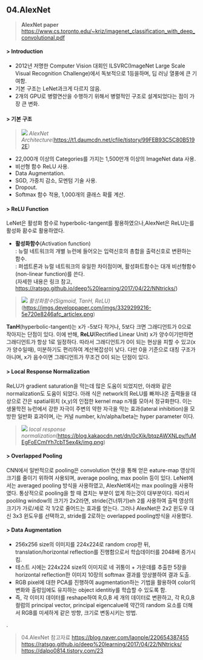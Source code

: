 ## 04.AlexNet

> **AlexNet paper** 
> https://www.cs.toronto.edu/~kriz/imagenet_classification_with_deep_convolutional.pdf

#### > Introduction
- 2012년 저명한 Computer Vision 대회인 ILSVRC(ImageNet Large Scale Visual Recognition Challenge)에서 독보적으로 1등을하며, 딥 러닝 열풍에 큰 기여함.
- 기본 구조는 LeNet과크게 다르지 않음.
- 2개의 GPU로 병렬연산을 수행하기 위해서 병렬적인 구조로 설계되었다는 점이 가장 큰 변화.

#### > 기본 구조
>![](https://t1.daumcdn.net/cfile/tistory/99FEB93C5C80B5192E)
> *AlexNet Architecture*(https://t1.daumcdn.net/cfile/tistory/99FEB93C5C80B5192E)

- 22,000개 이상의 Categories를 가지는 1,500만개 이상의 ImageNet data 사용.
- 비선형 함수 ReLU 사용.
- Data Augmentation.
- SGD, 가중치 감소, 모멘텀 기술 사용.
- Dropout.
- Softmax 함수 적용, 1,000개의 클래스 확률 계산.   


#### > ReLU Function
LeNet은 활성화 함수로 hyperbolic-tangent를 활용하였으나,AlexNet은 ReLU는를 활성화 홤수로 활용하였다.


- **활성화함수**(Activation function)  
: 뉴럴 네트워크의 개별 뉴런에 들어오는 입력신호의 총합을 출력신호로 변환하는 함수.  
: 퍼셉트론과 뉴럴 네트워크의 유일한 차이점이며, 활성화트함수는 대개 비선형함수(non-linear function)를 쓴다.  
(자세한 내용은 링크 참고, https://ratsgo.github.io/deep%20learning/2017/04/22/NNtricks/)

>![](https://imgs.developpaper.com/imgs/3329299216-5e720e8246afc_articlex.png)
>*활성화함수(Sigmoid, TanH, ReLU)*(https://imgs.developpaper.com/imgs/3329299216-5e720e8246afc_articlex.png)

 **TanH**(hyperbolic-tangent)는 x가 -5보다 작거나, 5보다 크면 그래디언트가 0으로 작아지는 단점이 있다. 이에 반해, **ReLU**(Rectified Linear Unit) x가 양수이기만하면 그래디언트가 항상 1로 일정하다. 따라서 그래디언트가 0이 되는 현상을 피할 수 있고(x가 양수일때), 미분하기도 편리하여 계산복잡성이 낮다. 다만 0을 기준으로 대칭 구조가 아니며, x가 음수이면 그래디언트가 무조건 0이 되는 단점이 있다.


#### > Local Response Normalization
   ReLU가 gradient saturation을 막는데 많은 도움이 되었지만, 아래와 같은 normalization도 도움이 되었다. 아래 식은 network의 ReLU를 빠져나온 출력들을 대상으로 간은 spatial위치 (x,y)의 인접한 kernel map n개를 모아서 정규화한다. 이는 생물학전 뉴런에서 강한 자극이 주변의 약한 자극을 막는 효과(lateral inhibition)을 모방한 일반화 효과이며, i는 커널 number, k/n/alpha/beta는 hyper parameter 이다. 
>![](https://blog.kakaocdn.net/dn/0cXik/btqzAWXNLpy/fuMEgFoECmIYh7cbT5ex4k/img.png)
>*local response normalization*(https://blog.kakaocdn.net/dn/0cXik/btqzAWXNLpy/fuMEgFoECmIYh7cbT5ex4k/img.png)


#### > Overlapped Pooling
 CNN에서 일반적으로 pooling은 convolution 연산을 통해 얻은 eature-map 영상의 크기를 줄이기 위하여 사용되며, average pooling, max poolin 등이 있다. LeNet에서는 averaged pooling 방식을 사용하였고, AlexNet에서는 max pooling을 사용하였다. 
 통상적으로 pooling을 할 때 겹치는 부분이 없게 하는것이 대부분이다. 따라서 poolilng window의 크기가 2x2라면, stride(건너뛰기)eh 2를 사용하여 출력 영상의 크기가 가로/세로 각 1/2로 줄어드는 효과를 얻는다. 그러나 AlexNet은 2x2 윈도우 대신 3x3 윈도우를 선택하고, stride를 2로하는 overlapped pooling방식을 사용했다.
 
#### > Data Augmentation
- 256x256 size의 이미지를 224x224로 random crop한 뒤, translation/horizontal reflection를 진행함으로서 학습데이터를 2048배 증가시킴.
- 테스트 시에는 224x224 size의 이미지로 네 귀퉁이 + 가운데를 추출한 5장을 horizontal reflection한 이미지 10장의 softmax 결과를 앙상블하여 결과 도출.
- RGB pixel에 대한 PCA를 진행하여 augmentation하는 기법을 활용하여 color의 변화와 출렁임에도 유지하는 object identitiy를 학습할 수 있도록 함.
- 즉, 각 이미지 데이터를 reshape하여 R,G,B 세 개의 데이터로 변환하고, 각 R,G,B 컬럼의 principal vector, principal eigencalue에 약간의 random 요소를 더해서 RGB를 미세하게 같은 방향, 크기로 변동시키는 방법.



.
>04.AlexNet 참고자료
>https://blog.naver.com/laonple/220654387455
>https://ratsgo.github.io/deep%20learning/2017/04/22/NNtricks/
>https://dalpo0814.tistory.com/23
>